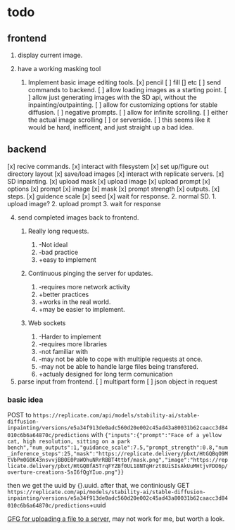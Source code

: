# todo

## frontend
1. display current image.

2. have a working masking tool
    1. Implement basic image editing tools.
        [x] pencil
        [ ] fill
        [] etc
[ ] send commands to backend.
[ ] allow loading images as a starting point.
[ ] allow just generating images with the SD api, without the inpainting/outpainting.
[ ] allow for customizing options for stable diffusion.
    [ ] negative prompts.
[ ] allow for infinite scrolling.
    [ ] either the actual image scrolling
    [ ] or serverside.
        [ ] this seems like it would be hard, inefficent, and just straight up a bad idea.
## backend
[x] recive commands.
[x] interact with filesystem
    [x] set up/figure out directory layout
    [x] save/load images
[x] interact with replicate servers.
    [x] SD inpainting.
        [x] upload mask
        [x] upload image
        [x] upload prompt
        [x] options
            [x] prompt
            [x] image
            [x] mask
            [x] prompt strength
            [x] outputs.
            [x] steps.
            [x] guidence scale
            [x] seed
        [x] wait for response.
    2. normal SD.
        1. upload image?
        2. upload prompt
        3. wait for response

4. send completed images back to frontend.
    1. Really long requests.
        1. -Not ideal
        2. -bad practice
        3. +easy to implement
    2. Continuous pinging the server for updates.

        1. -requires more network activity
        2. +better practices
        3. +works in the real world.
        4. +may be easier to implement.
    3. Web sockets
        1. -Harder to implement
        2. -requires more libraries
        3. -not familiar with
        4. -may not be able to cope with multiple requests at once.
        5. -may not be able to handle large files being transfered.
        6. +actualy designed for long term comunication
5. parse input from frontend.
    [ ] multipart form
    [ ] json object in request
### basic idea


POST to `https://replicate.com/api/models/stability-ai/stable-diffusion-inpainting/versions/e5a34f913de0adc560d20e002c45ad43a80031b62caacc3d84010c6b6a64870c/predictions`
with 
`{"inputs":{"prompt":"Face of a yellow cat, high resolution, sitting on a park bench","num_outputs":1,"guidance_scale":7.5,"prompt_strength":0.8,"num_inference_steps":25,"mask":"https://replicate.delivery/pbxt/HtGQBqO9MtVbPm0G0K43nsvvjBB0E0PaWOhuNRrRBBT4ttbf/mask.png","image":"https://replicate.delivery/pbxt/HtGQBfA5TrqFYZBf0UL18NTqHrzt8UiSIsAkUuMHtjvFDO6p/overture-creations-5sI6fQgYIuo.png"}}`

then we get the uuid by {}.uuid.
after that, we continiously GET `https://replicate.com/api/models/stability-ai/stable-diffusion-inpainting/versions/e5a34f913de0adc560d20e002c45ad43a80031b62caacc3d84010c6b6a64870c/predictions`+uuid


[GFG for uploading a file to a server](https://www.geeksforgeeks.org/how-to-add-file-uploads-function-to-a-webpage-in-html/), may not work for me, but worth a look.
